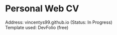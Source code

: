 # Personal Web CV
Address: vincentys99.github.io (Status: In Progress)  
Template used: DevFolio (free)
